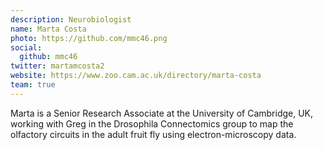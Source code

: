 ```yaml
---
description: Neurobiologist
name: Marta Costa
photo: https://github.com/mmc46.png
social:
  github: mmc46
twitter: martamcosta2
website: https://www.zoo.cam.ac.uk/directory/marta-costa
team: true
---
```


Marta is a Senior Research Associate at the University
of Cambridge, UK, working with Greg in the Drosophila Connectomics
group to map the olfactory circuits in the adult fruit fly using electron-microscopy data.
